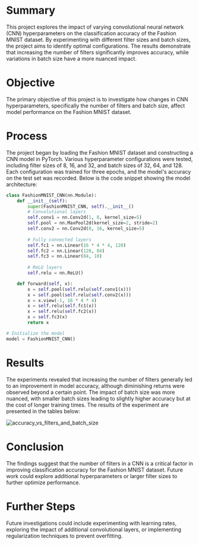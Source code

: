 # Summary
<p>This project explores the impact of varying convolutional neural network (CNN) hyperparameters on the classification accuracy of the Fashion MNIST dataset. By experimenting with different filter sizes and batch sizes, the project aims to identify optimal configurations. The results demonstrate that increasing the number of filters significantly improves accuracy, while variations in batch size have a more nuanced impact.</p>

# Objective
<p>The primary objective of this project is to investigate how changes in CNN hyperparameters, specifically the number of filters and batch size, affect model performance on the Fashion MNIST dataset.</p>

# Process
<p>The project began by loading the Fashion MNIST dataset and constructing a CNN model in PyTorch. Various hyperparameter configurations were tested, including filter sizes of 8, 16, and 32, and batch sizes of 32, 64, and 128. Each configuration was trained for three epochs, and the model's accuracy on the test set was recorded. Below is the code snippet showing the model architecture:</p>

```Python
class FashionMNIST_CNN(nn.Module):
    def __init__(self):
        super(FashionMNIST_CNN, self).__init__()
        # Convolutional layers
        self.conv1 = nn.Conv2d(1, 8, kernel_size=5)
        self.pool = nn.MaxPool2d(kernel_size=2, stride=2)
        self.conv2 = nn.Conv2d(8, 16, kernel_size=5)
        
        # Fully connected layers
        self.fc1 = nn.Linear(16 * 4 * 4, 120)
        self.fc2 = nn.Linear(120, 84)
        self.fc3 = nn.Linear(84, 10)
        
        # ReLU layers
        self.relu = nn.ReLU()

    def forward(self, x):
        x = self.pool(self.relu(self.conv1(x)))
        x = self.pool(self.relu(self.conv2(x)))
        x = x.view(-1, 16 * 4 * 4)
        x = self.relu(self.fc1(x))
        x = self.relu(self.fc2(x))
        x = self.fc3(x)
        return x

# Initialize the model
model = FashionMNIST_CNN()
```

# Results
<p>The experiments revealed that increasing the number of filters generally led to an improvement in model accuracy, although diminishing returns were observed beyond a certain point. The impact of batch size was more nuanced, with smaller batch sizes leading to slightly higher accuracy but at the cost of longer training times. The results of the experiment are presented in the tables below:</p>

![accuracy_vs_filters_and_batch_size](https://github.com/user-attachments/assets/9ccdfc22-8264-44bd-8c2c-37d3be29ba24)

# Conclusion
<p>The findings suggest that the number of filters in a CNN is a critical factor in improving classification accuracy for the Fashion MNIST dataset. Future work could explore additional hyperparameters or larger filter sizes to further optimize performance.</p>

# Further Steps
<p>Future investigations could include experimenting with learning rates, exploring the impact of additional convolutional layers, or implementing regularization techniques to prevent overfitting.</p>